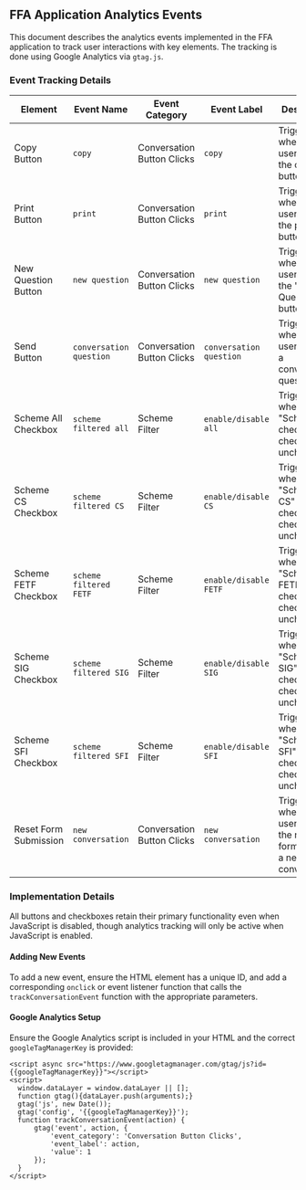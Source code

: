 ## FFA Application Analytics Events

This document describes the analytics events implemented in the FFA application to track user interactions with key elements. The tracking is done using Google Analytics via `gtag.js`.

### Event Tracking Details

| Element               | Event Name      | Event Category              | Event Label              | Description                                                                 |
|-----------------------|-----------------|-----------------------------|--------------------------|-----------------------------------------------------------------------------|
| Copy Button           | `copy`          | Conversation Button Clicks  | `copy`                   | Triggered when the user clicks the copy button.                             |
| Print Button          | `print`         | Conversation Button Clicks  | `print`                  | Triggered when the user clicks the print button.                            |
| New Question Button   | `new question`  | Conversation Button Clicks  | `new question`           | Triggered when the user clicks the "New Question" button.                   |
| Send Button           | `conversation question` | Conversation Button Clicks  | `conversation question` | Triggered when the user submits a conversation question.                   |
| Scheme All Checkbox   | `scheme filtered all`  | Scheme Filter              | `enable/disable all`     | Triggered when the "Scheme All" checkbox is checked or unchecked.           |
| Scheme CS Checkbox    | `scheme filtered CS`   | Scheme Filter              | `enable/disable CS`      | Triggered when the "Scheme CS" checkbox is checked or unchecked.            |
| Scheme FETF Checkbox  | `scheme filtered FETF` | Scheme Filter              | `enable/disable FETF`    | Triggered when the "Scheme FETF" checkbox is checked or unchecked.          |
| Scheme SIG Checkbox   | `scheme filtered SIG`  | Scheme Filter              | `enable/disable SIG`     | Triggered when the "Scheme SIG" checkbox is checked or unchecked.           |
| Scheme SFI Checkbox   | `scheme filtered SFI`  | Scheme Filter              | `enable/disable SFI`     | Triggered when the "Scheme SFI" checkbox is checked or unchecked.           |
| Reset Form Submission | `new conversation`     | Conversation Button Clicks | `new conversation`       | Triggered when the user submits the reset form to start a new conversation. |

### Implementation Details

All buttons and checkboxes retain their primary functionality even when JavaScript is disabled, though analytics tracking will only be active when JavaScript is enabled.

#### Adding New Events

To add a new event, ensure the HTML element has a unique ID, and add a corresponding `onclick` or event listener function that calls the `trackConversationEvent` function with the appropriate parameters.

#### Google Analytics Setup

Ensure the Google Analytics script is included in your HTML and the correct `googleTagManagerKey` is provided:

```
<script async src="https://www.googletagmanager.com/gtag/js?id={{googleTagManagerKey}}"></script>
<script>
  window.dataLayer = window.dataLayer || [];
  function gtag(){dataLayer.push(arguments);}
  gtag('js', new Date());
  gtag('config', '{{googleTagManagerKey}}');
  function trackConversationEvent(action) {
      gtag('event', action, {
          'event_category': 'Conversation Button Clicks',
          'event_label': action,
          'value': 1
      });
  }
</script>
```
